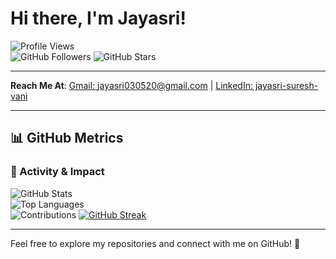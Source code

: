 # Hi there, I'm Jayasri! 

![Profile Views](https://komarev.com/ghpvc/?username=jayasri2021&color=brightgreen&style=flat-square)  
![GitHub Followers](https://img.shields.io/github/followers/jayasri2021?style=social)
![GitHub Stars](https://img.shields.io/github/stars/jayasri2021?style=social)

---

**Reach Me At**: [Gmail: jayasri030520@gmail.com](mailto:jayasri030520@gmail.com) | [LinkedIn: jayasri-suresh-vani](https://www.linkedin.com/in/jayasri-suresh-vani-897879296/)

---

## 📊 GitHub Metrics

### 🚀 Activity & Impact
![GitHub Stats](https://github-readme-stats.vercel.app/api?username=jayasri2021&show_icons=true&theme=highcontrast&count_private=true)  
![Top Languages](https://github-readme-stats.vercel.app/api/top-langs/?username=jayasri2021&layout=compact&theme=highcontrast)  
![Contributions](https://github-profile-summary-cards.vercel.app/api/cards/productive-time?username=jayasri2021&theme=highcontrast&utcOffset=8)
[![GitHub Streak](https://streak-stats.demolab.com/?user=jayasri2021&theme=github_Dark)](https://git.io/streak-stats)


---
Feel free to explore my repositories and connect with me on GitHub! 🚀

